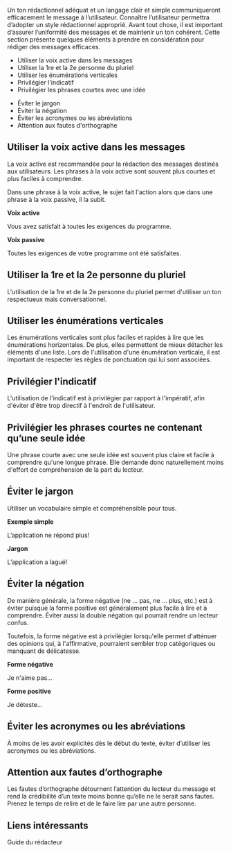 Un ton rédactionnel adéquat et un langage clair et simple communiqueront efficacement le message à l’utilisateur. Connaître l’utilisateur permettra d’adopter un style rédactionnel approprié. Avant tout chose, il est important d’assurer l’uniformité des messages et de maintenir un ton cohérent. Cette section présente quelques éléments à prendre en considération pour rédiger des messages efficaces.

<modul-do>
    <ul>
        <li>Utiliser la voix active dans les messages</li>
        <li>Utiliser la 1re et la 2e personne du pluriel</li>
        <li>Utiliser les énumérations verticales</li>
        <li>Privilégier l'indicatif</li>
        <li>Privilégier les phrases courtes avec une idée</li>
    </ul>
</modul-do>

<modul-dont>
    <ul>
        <li>Éviter le jargon</li>
        <li>Éviter la négation</li>
        <li>Éviter les acronymes ou les abréviations</li>
        <li>Attention aux fautes d'orthographe</li>
    </ul>
</modul-dont>

## Utiliser la voix active dans les messages
La voix active est recommandée pour la rédaction des messages destinés aux utilisateurs. Les phrases à la voix active sont souvent plus courtes et plus faciles à comprendre.

Dans une phrase à la voix active, le sujet fait l'action alors que dans une phrase à la voix passive, il la subit.

<m-panel class="m-u--margin-top" :boder="false" skin="dark">
    <strong>Voix active</strong><br>
    <p>Vous avez satisfait à toutes les exigences du programme.</p>
</m-panel>

<m-panel class="m-u--margin-top" :boder="false" skin="dark">
    <strong>Voix passive</strong><br>
    <p>Toutes les exigences de votre programme ont été satisfaites.</p>
</m-panel>

## Utiliser la 1re et la 2e personne du pluriel
L'utilisation de la 1re et de la 2e personne du pluriel permet d'utiliser un ton respectueux mais conversationnel.

## Utiliser les énumérations verticales
Les énumérations verticales sont plus faciles et rapides à lire que les énumérations horizontales. De plus, elles permettent de mieux détacher les éléments d'une liste. Lors de l'utilisation d'une énumération verticale, il est important de respecter les règles de ponctuation qui lui sont associées.

## Privilégier l'indicatif
L'utilisation de l'indicatif est à privilégier par rapport à l'impératif, afin d'éviter d'être trop directif à l'endroit de l'utilisateur.

## Privilégier les phrases courtes ne contenant qu’une seule idée
Une phrase courte avec une seule idée est souvent plus claire et facile à comprendre qu'une longue phrase. Elle demande donc naturellement moins d'effort de compréhension de la part du lecteur.

## Éviter le jargon
Utiliser un vocabulaire simple et compréhensible pour tous.

<m-panel class="m-u--margin-top" :boder="false" skin="dark">
    <strong>Exemple simple</strong><br>
    <p>L’application ne répond plus!</p>
</m-panel>

<m-panel class="m-u--margin-top" :boder="false" skin="dark">
    <strong>Jargon</strong><br>
    <p>L’application a lagué!</p>
</m-panel>

## Éviter la négation
De manière générale, la forme négative (ne ... pas, ne ... plus, etc.) est à éviter puisque la forme positive est généralement plus facile à lire et à comprendre. Éviter aussi la double négation qui pourrait rendre un lecteur confus.

Toutefois, la forme négative est à privilégier lorsqu'elle permet d'atténuer des opinions qui, à l'affirmative, pourraient sembler trop catégoriques ou manquant de délicatesse.

<m-panel class="m-u--margin-top" :boder="false" skin="dark">
    <strong>Forme négative</strong><br>
    <p>Je n'aime pas...</p>
</m-panel>

<m-panel class="m-u--margin-top" :boder="false" skin="dark">
    <strong>Forme positive</strong><br>
    <p>Je déteste...</p>
</m-panel>

## Éviter les acronymes ou les abréviations
À moins de les avoir explicités dès le début du texte, éviter d’utiliser les acronymes ou les abréviations.

## Attention aux fautes d’orthographe
Les fautes d’orthographe détournent l’attention du lecteur du message et rend la crédibilité d’un texte moins bonne qu’elle ne le serait sans fautes. Prenez le temps de relire et de le faire lire par une autre personne.

## Liens intéressants
<m-link mode="link" :icon="true" url="http://www.btb.termiumplus.gc.ca/tpv2guides/guides/redac/index-fra.html?lang=fra&lettr=chap_catlog&page=../srchparbychap" target="_blank">Guide du rédacteur</m-link>